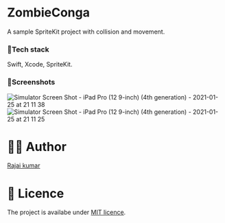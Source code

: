 # ZombieConga


A sample SpriteKit project with collision and movement.

### 🥞Tech stack

Swift, Xcode, SpriteKit.

### 📸Screenshots

![Simulator Screen Shot - iPad Pro (12 9-inch) (4th generation) - 2021-01-25 at 21 11 38](https://user-images.githubusercontent.com/22410262/105728319-06255900-5f52-11eb-90f1-a90728252429.png)
![Simulator Screen Shot - iPad Pro (12 9-inch) (4th generation) - 2021-01-25 at 21 11 25](https://user-images.githubusercontent.com/22410262/105728343-0d4c6700-5f52-11eb-90d6-87fa56655a25.png)


# 👨‍💻 Author 
[Rajai kumar](https://github.com/Rajaikumar-iOSDev)

# 🔖 Licence 
The project is availabe under [MIT licence](https://github.com/Rajaikumar-iOSDev/ZombieConga/blob/main/LICENSE).
